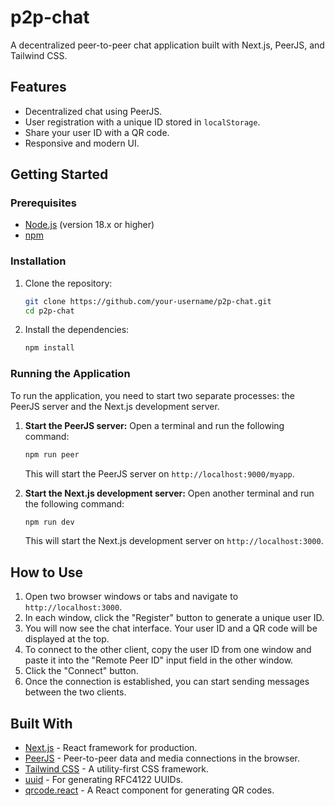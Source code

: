 # p2p-chat

A decentralized peer-to-peer chat application built with Next.js, PeerJS, and Tailwind CSS.

## Features

- Decentralized chat using PeerJS.
- User registration with a unique ID stored in `localStorage`.
- Share your user ID with a QR code.
- Responsive and modern UI.

## Getting Started

### Prerequisites

- [Node.js](https://nodejs.org/) (version 18.x or higher)
- [npm](https://www.npmjs.com/)

### Installation

1.  Clone the repository:
    ```bash
    git clone https://github.com/your-username/p2p-chat.git
    cd p2p-chat
    ```
2.  Install the dependencies:
    ```bash
    npm install
    ```

### Running the Application

To run the application, you need to start two separate processes: the PeerJS server and the Next.js development server.

1.  **Start the PeerJS server:**
    Open a terminal and run the following command:
    ```bash
    npm run peer
    ```
    This will start the PeerJS server on `http://localhost:9000/myapp`.

2.  **Start the Next.js development server:**
    Open another terminal and run the following command:
    ```bash
    npm run dev
    ```
    This will start the Next.js development server on `http://localhost:3000`.

## How to Use

1.  Open two browser windows or tabs and navigate to `http://localhost:3000`.
2.  In each window, click the "Register" button to generate a unique user ID.
3.  You will now see the chat interface. Your user ID and a QR code will be displayed at the top.
4.  To connect to the other client, copy the user ID from one window and paste it into the "Remote Peer ID" input field in the other window.
5.  Click the "Connect" button.
6.  Once the connection is established, you can start sending messages between the two clients.

## Built With

- [Next.js](https://nextjs.org/) - React framework for production.
- [PeerJS](https://peerjs.com/) - Peer-to-peer data and media connections in the browser.
- [Tailwind CSS](https://tailwindcss.com/) - A utility-first CSS framework.
- [uuid](https://github.com/uuidjs/uuid) - For generating RFC4122 UUIDs.
- [qrcode.react](https://github.com/zpao/qrcode.react) - A React component for generating QR codes.
